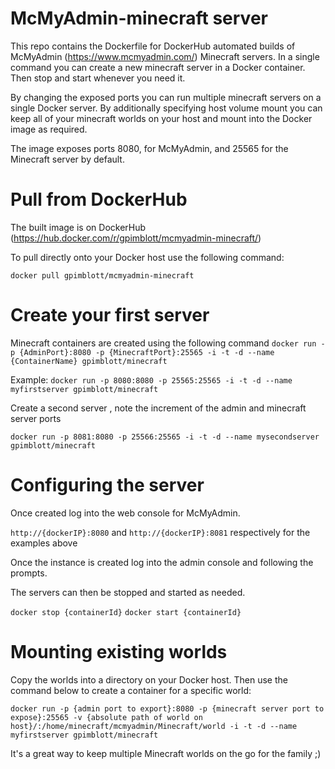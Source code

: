 # McMyAdmin-minecraft server
This repo contains the Dockerfile for DockerHub automated builds of McMyAdmin (https://www.mcmyadmin.com/) Minecraft servers.  In a single command you can create a new minecraft server in a Docker container.  Then stop and start whenever you need it.

By changing the exposed ports you can run multiple minecraft servers on a single Docker server.  By additionally specifying host volume mount you can keep all of your minecraft worlds on your host and mount into the Docker image as required.

The image exposes ports 8080, for McMyAdmin, and 25565 for the Minecraft server by default.

# Pull from DockerHub

The built image is on DockerHub (https://hub.docker.com/r/gpimblott/mcmyadmin-minecraft/)

To pull directly onto your Docker host use the following command:

 `docker pull gpimblott/mcmyadmin-minecraft`

# Create your first server

Minecraft containers are created using the following command
`docker run -p {AdminPort}:8080 -p {MinecraftPort}:25565 -i -t -d --name {ContainerName} gpimblott/minecraft`

Example:
 `docker run -p 8080:8080 -p 25565:25565 -i -t -d --name myfirstserver gpimblott/minecraft`

Create a second server , note the increment of the admin and minecraft server ports

 `docker run -p 8081:8080 -p 25566:25565 -i -t -d --name mysecondserver gpimblott/minecraft`

# Configuring the server
Once created log into the web console for McMyAdmin.

 `http://{dockerIP}:8080` and `http://{dockerIP}:8081` respectively for the examples above
 
Once the instance is created log into the admin console and following the prompts. 

The servers can then be stopped and started as needed.

`docker stop {containerId}`
`docker start {containerId}`

# Mounting existing worlds

Copy the worlds into a directory on your Docker host. Then use the command below to create a container for a specific world:

`docker run -p {admin port to export}:8080 -p {minecraft server port to expose}:25565 -v {absolute path of world on host}/:/home/minecraft/mcmyadmin/Minecraft/world -i -t -d --name myfirstserver gpimblott/minecraft`


It's a great way to keep multiple Minecraft worlds on the go for the family ;)
